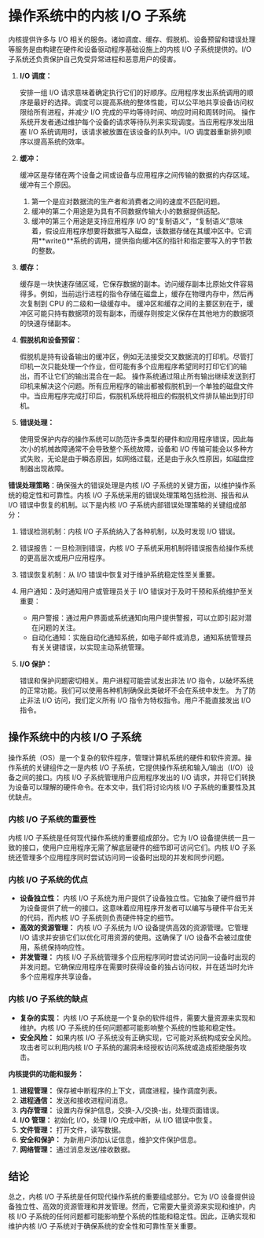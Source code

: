 # 操作系统中的内核 I/O 子系统

内核提供许多与 I/O 相关的服务。诸如调度、缓存、假脱机、设备预留和错误处理等服务是由构建在硬件和设备驱动程序基础设施上的内核 I/O 子系统提供的。I/O 子系统还负责保护自己免受异常进程和恶意用户的侵害。

1. **I/O 调度：**
   
   安排一组 I/O 请求意味着确定执行它们的好顺序。应用程序发出系统调用的顺序是最好的选择。调度可以提高系统的整体性能，可以公平地共享设备访问权限给所有进程，并减少 I/O 完成的平均等待时间、响应时间和周转时间。
   操作系统开发者通过维护每个设备的请求等待队列来实现调度。当应用程序发出阻塞 I/O 系统调用时，该请求被放置在该设备的队列中。I/O 调度器重新排列顺序以提高系统的效率。

2. **缓冲：**
   
   缓冲区是存储在两个设备之间或设备与应用程序之间传输的数据的内存区域。缓冲有三个原因。
   1. 第一个是应对数据流的生产者和消费者之间的速度不匹配问题。
   2. 缓冲的第二个用途是为具有不同数据传输大小的数据提供适配。
   3. 缓冲的第三个用途是支持应用程序 I/O 的“复制语义”，“复制语义”意味着，假设应用程序想要将数据写入磁盘，该数据存储在其缓冲区中。它调用**write()**系统的调用，提供指向缓冲区的指针和指定要写入的字节数的整数。

3. **缓存：**

   缓存是一块快速存储区域，它保存数据的副本。访问缓存副本比原始文件容易得多。例如，当前运行进程的指令存储在磁盘上，缓存在物理内存中，然后再次复制到 CPU 的二级和一级缓存中。
   缓冲区和缓存之间的主要区别在于，缓冲区可能只持有数据项的现有副本，而缓存则按定义保存在其他地方的数据项的快速存储副本。

4. **假脱机和设备预留：**

   假脱机是持有设备输出的缓冲区，例如无法接受交叉数据流的打印机。尽管打印机一次只能处理一个作业，但可能有多个应用程序希望同时打印它们的输出，而不让它们的输出混合在一起。
   操作系统通过阻止所有输出继续发送到打印机来解决这个问题。所有应用程序的输出都被假脱机到一个单独的磁盘文件中。当应用程序完成打印后，假脱机系统将相应的假脱机文件排队输出到打印机。

5. **错误处理：**

   使用受保护内存的操作系统可以防范许多类型的硬件和应用程序错误，因此每次小的机械故障通常不会导致整个系统故障，设备和 I/O 传输可能会以多种方式失败，无论是由于瞬态原因，如网络过载，还是由于永久性原因，如磁盘控制器出现故障。

**错误处理策略**：确保强大的错误处理是内核 I/O 子系统的关键方面，以维护操作系统的稳定性和可靠性。内核 I/O 子系统采用的错误处理策略包括检测、报告和从 I/O 错误中恢复的机制。以下是内核 I/O 子系统内部错误处理策略的关键组成部分：
1. 错误检测机制：内核 I/O 子系统纳入了各种机制，以及时发现 I/O 错误。
2. 错误报告：一旦检测到错误，内核 I/O 子系统采用机制将错误报告给操作系统的更高层次或用户应用程序。
3. 错误恢复机制：从 I/O 错误中恢复对于维护系统稳定性至关重要。
4. 用户通知：及时通知用户或管理员关于 I/O 错误对于及时干预和系统维护至关重要：
   - 用户警报：通过用户界面或系统通知向用户提供警报，可以立即引起对潜在问题的关注。
   - 自动化通知：实施自动化通知系统，如电子邮件或消息，通知系统管理员有关关键错误，以实现主动系统管理。

6. **I/O 保护：**

   错误和保护问题密切相关。用户进程可能尝试发出非法 I/O 指令，以破坏系统的正常功能。我们可以使用各种机制确保此类破坏不会在系统中发生。
   为了防止非法 I/O 访问，我们定义所有 I/O 指令为特权指令。用户不能直接发出 I/O 指令。

## 操作系统中的内核 I/O 子系统

操作系统（OS）是一个复杂的软件程序，管理计算机系统的硬件和软件资源。操作系统的关键组件之一是内核 I/O 子系统，它提供操作系统和输入/输出（I/O）设备之间的接口。内核 I/O 子系统管理用户应用程序发出的 I/O 请求，并将它们转换为设备可以理解的硬件命令。在本文中，我们将讨论内核 I/O 子系统的重要性及其优缺点。

### 内核 I/O 子系统的重要性

内核 I/O 子系统是任何现代操作系统的重要组成部分。它为 I/O 设备提供统一且一致的接口，使用户应用程序无需了解底层硬件的细节即可访问它们。内核 I/O 子系统还管理多个应用程序同时尝试访问同一设备时出现的并发和同步问题。

### 内核 I/O 子系统的优点

- **设备独立性：** 内核 I/O 子系统为用户提供了设备独立性。它抽象了硬件细节并为设备提供了统一的接口。这意味着应用程序开发者可以编写与硬件平台无关的代码，而内核 I/O 子系统则负责硬件特定的细节。
- **高效的资源管理：** 内核 I/O 子系统为 I/O 设备提供高效的资源管理。它管理 I/O 请求并安排它们以优化可用资源的使用。这确保了 I/O 设备不会被过度使用，系统保持响应性。
- **并发管理：** 内核 I/O 子系统管理多个应用程序同时尝试访问同一设备时出现的并发问题。它确保应用程序在需要时获得设备的独占访问权，并在适当时允许多个应用程序共享设备。

### 内核 I/O 子系统的缺点

- **复杂的实现：** 内核 I/O 子系统是一个复杂的软件组件，需要大量资源来实现和维护。内核 I/O 子系统的任何问题都可能影响整个系统的性能和稳定性。
- **安全风险：** 如果内核 I/O 子系统没有正确实现，它可能对系统构成安全风险。攻击者可以利用内核 I/O 子系统的漏洞未经授权访问系统或造成拒绝服务攻击。

**内核提供的功能和服务：**

1. **进程管理：** 保存被中断程序的上下文，调度进程，操作调度列表。
2. **进程通信：** 发送和接收进程间消息。
3. **内存管理：** 设置内存保护信息，交换-入/交换-出，处理页面错误。
4. **I/O 管理：** 初始化 I/O，处理 I/O 完成中断，从 I/O 错误中恢复。
5. **文件管理：** 打开文件，读写数据。
6. **安全和保护：** 为新用户添加认证信息，维护文件保护信息。
7. **网络管理：** 通过消息发送/接收数据。

## 结论

总之，内核 I/O 子系统是任何现代操作系统的重要组成部分。它为 I/O 设备提供设备独立性、高效的资源管理和并发管理。然而，它需要大量资源来实现和维护，内核 I/O 子系统的任何问题都可能影响整个系统的性能和稳定性。因此，正确实现和维护内核 I/O 子系统对于确保系统的安全性和可靠性至关重要。
